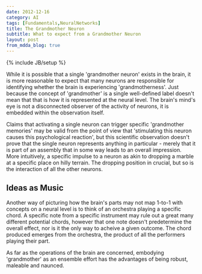 ```yaml
---
date: 2012-12-16
category: AI
tags: [Fundamentals,NeuralNetworks]
title: The Grandmother Neuron
subtitle: What to expect from a Grandmother Neuron
layout: post
from_mdda_blog: true
---
```

{% include JB/setup %}


While it is possible that a single 'grandmother neuron' exists in the brain, 
it is more reasonable to expect that many neurons are responsible for 
identifying whether the brain is experiencing 'grandmotherness'.  Just because the concept of 'grandmother' is a single well-defined label 
doesn't mean that that is how it is represented at the neural level.  The brain's mind's eye is not a disconnected observer of the activity of neurons,
it is embedded within the observation itself.

Claims that activating a single neuron can trigger specific 'grandmother memories'
may be valid from the point of view that 'stimulating this neuron causes this 
psychological reaction', but this scientific observation doesn't prove 
that the single neuron represents anything in particular - merely that it is part of an assembly that in some way leads
to an overall impression.  More intuitively, a specific impulse to a neuron as akin to dropping
a marble at a specific place on hilly terrain.  The dropping position in crucial, but so is the interaction of all the other neurons.

Ideas as Music
----------------------------

Another way of picturing how the brain's parts may not map 1-to-1 with 
concepts on a neural level is to think of an orchestra playing a specific chord.
A specific note from a specific instrument may rule out a great many 
different potential chords, however that one note doesn't predetermine the overall effect, 
nor is it the only way to acheive a given outcome.  The chord produced emerges from the orchestra, 
the product of all the performers playing their part.

As far as the operations of the brain are concerned, embodying 'grandmother' as an ensemble effort
has the advantages of being robust, maleable and naunced.

